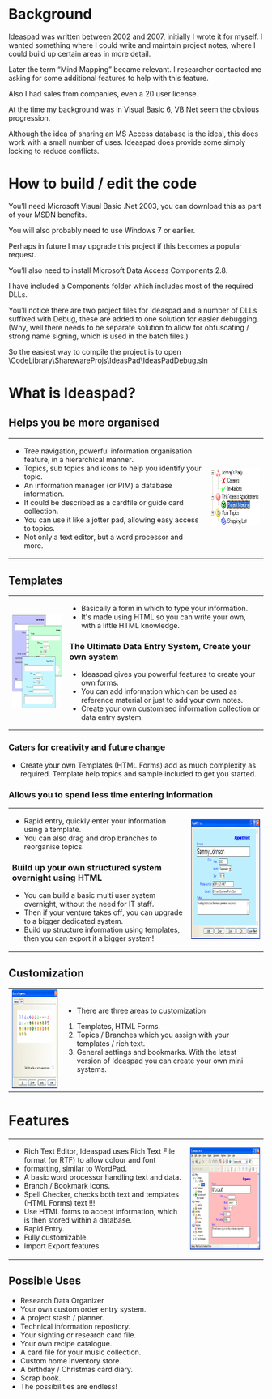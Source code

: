# Background

Ideaspad was written between 2002 and 2007, initially I wrote it for myself. I wanted something where I could write and maintain project notes, where I could build up certain areas in more detail.

Later the term “Mind Mapping” became relevant. I researcher contacted me asking for some additional features to help with this feature.

Also I had sales from companies, even a 20 user license.

At the time my background was in Visual Basic 6, VB.Net seem the obvious progression.

Although the idea of sharing an MS Access database is the ideal, this does work with a small number of uses. Ideaspad does provide some simply locking to reduce conflicts.


# How to build / edit the code

You’ll need Microsoft Visual Basic .Net 2003, you can download this as part of your MSDN benefits.

You will also probably need to use Windows 7 or earlier.

Perhaps in future I may upgrade this project if this becomes a popular request.

You’ll also need to install Microsoft Data Access Components 2.8.

I have included a Components folder which includes most of the required DLLs.

You’ll notice there are two project files for Ideaspad and a number of DLLs suffixed with Debug, these are added to one solution for easier debugging. (Why, well there needs to be separate solution to allow for obfuscating / strong name signing, which is used in the batch files.)

So the easiest way to compile the project is to open \CodeLibrary\SharewareProjs\IdeasPad\IdeasPadDebug.sln

# What is Ideaspad?

## Helps you be more organised
<table border="0">
<tr>
<td>

 * Tree navigation, powerful information organisation feature, in a hierarchical manner.
 * Topics, sub topics and icons to help you identify your topic.
 * An information manager (or PIM) a database information.
 * It could be described as a cardfile or guide card collection.
 * You can use it like a jotter pad, allowing easy access to topics.
 * Not only a text editor, but a word processor and more.

</td>
<td>
<img alXign="right" src="gfx/branchicons.png" width="168" height="114">
</td>
</tr>
</table>




## Templates
<table border="0">
<tr>
<td>
<img alXign="left" src="gfx/templates-html-forms.png" width="199" height="186">
</td>
<td>

 *  Basically a form in which to type your information.
 *  It's made using HTML so you can write your own, with a little HTML knowledge.

### The Ultimate Data Entry System, Create your own system
 *  Ideaspad gives you powerful features to create your own forms.
 *  You can add information which can be used as reference material or just to add your own notes.
 *  Create your own customised information collection or data entry system.

</td>
</tr>
</table>

### Caters for creativity and future change
* Create your own Templates (HTML Forms) add as much complexity as required.
Template help topics and sample included to get you started.


### Allows you to spend less time entering information
<table border="0">
<tr>
<td>

 * Rapid entry, quickly enter your information using a template.
 * You can also drag and drop branches to reorganise topics.

### Build up your own structured system overnight using HTML

 * You can build a basic multi user system overnight, without the need for IT staff.
 * Then if your venture takes off, you can upgrade to a bigger dedicated system.
 * Build up structure information using templates, then you can export it a bigger system!

</td>
<td>
<img aliXgn="right" src="gfx/rapidentry.png" width="277" height="238">
</td>
</tr>
</table>






## Customization
<table border="0">
<tr>
<td>
<img alXign="left" src="gfx/branch-icons.png" width="207" height="195">
</td>
<td>

 *  There are three areas to customization
 1.	Templates, HTML Forms. 
 2.	Topics / Branches which you assign with your templates / rich text. 
 3.	General settings and bookmarks. 
With the latest version of Ideaspad you can create your own mini systems.

</td>
</tr>
</table>


# Features
<table border="0">
<tr>
<td>

 * Rich Text Editor, Ideaspad uses Rich Text File format (or RTF) to allow colour and font 
 * formatting, similar to WordPad.
 * A basic word processor handling text and data.
 * Branch / Bookmark Icons.
 * Spell Checker, checks both text and templates (HTML Forms) text !!!
 * Use HTML forms to accept information, which is then stored within a database.
 * Rapid Entry.
 * Fully customizable.
 * Import Export features.
 
</td>
<td>
<img align="right" src="gfx/project-plan.png" width="292" height="202">
</td>
</tr>
</table>





## Possible Uses
* Research Data Organizer
* Your own custom order entry system.
* A project stash / planner.
* Technical information repository.
* Your sighting or research card file.
* Your own recipe catalogue.
* A card file for your music collection.
* Custom home inventory store.
* A birthday / Christmas card diary.
* Scrap book.
* The possibilities are endless!



